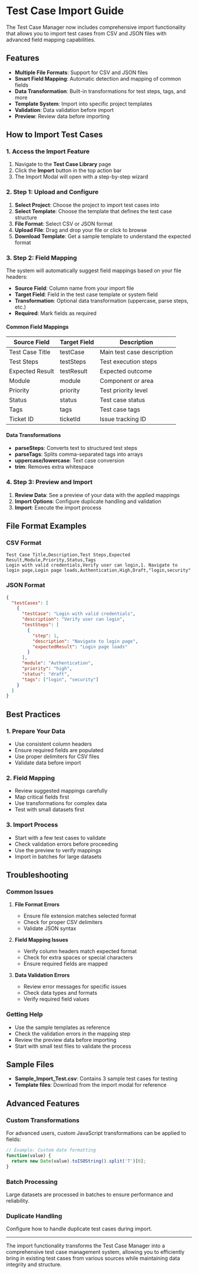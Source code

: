 # Test Case Import Guide

The Test Case Manager now includes comprehensive import functionality that allows you to import test cases from CSV and JSON files with advanced field mapping capabilities.

## Features

- **Multiple File Formats**: Support for CSV and JSON files
- **Smart Field Mapping**: Automatic detection and mapping of common fields
- **Data Transformation**: Built-in transformations for test steps, tags, and more
- **Template System**: Import into specific project templates
- **Validation**: Data validation before import
- **Preview**: Review data before importing

## How to Import Test Cases

### 1. Access the Import Feature

1. Navigate to the **Test Case Library** page
2. Click the **Import** button in the top action bar
3. The Import Modal will open with a step-by-step wizard

### 2. Step 1: Upload and Configure

1. **Select Project**: Choose the project to import test cases into
2. **Select Template**: Choose the template that defines the test case structure
3. **File Format**: Select CSV or JSON format
4. **Upload File**: Drag and drop your file or click to browse
5. **Download Template**: Get a sample template to understand the expected format

### 3. Step 2: Field Mapping

The system will automatically suggest field mappings based on your file headers:

- **Source Field**: Column name from your import file
- **Target Field**: Field in the test case template or system field
- **Transformation**: Optional data transformation (uppercase, parse steps, etc.)
- **Required**: Mark fields as required

#### Common Field Mappings

| Source Field | Target Field | Description |
|--------------|--------------|-------------|
| Test Case Title | testCase | Main test case description |
| Test Steps | testSteps | Test execution steps |
| Expected Result | testResult | Expected outcome |
| Module | module | Component or area |
| Priority | priority | Test priority level |
| Status | status | Test case status |
| Tags | tags | Test case tags |
| Ticket ID | ticketId | Issue tracking ID |

#### Data Transformations

- **parseSteps**: Converts text to structured test steps
- **parseTags**: Splits comma-separated tags into arrays
- **uppercase/lowercase**: Text case conversion
- **trim**: Removes extra whitespace

### 4. Step 3: Preview and Import

1. **Review Data**: See a preview of your data with the applied mappings
2. **Import Options**: Configure duplicate handling and validation
3. **Import**: Execute the import process

## File Format Examples

### CSV Format

```csv
Test Case Title,Description,Test Steps,Expected Result,Module,Priority,Status,Tags
Login with valid credentials,Verify user can login,1. Navigate to login page,Login page loads,Authentication,High,Draft,"login,security"
```

### JSON Format

```json
{
  "testCases": [
    {
      "testCase": "Login with valid credentials",
      "description": "Verify user can login",
      "testSteps": [
        {
          "step": 1,
          "description": "Navigate to login page",
          "expectedResult": "Login page loads"
        }
      ],
      "module": "Authentication",
      "priority": "high",
      "status": "draft",
      "tags": ["login", "security"]
    }
  ]
}
```

## Best Practices

### 1. Prepare Your Data

- Use consistent column headers
- Ensure required fields are populated
- Use proper delimiters for CSV files
- Validate data before import

### 2. Field Mapping

- Review suggested mappings carefully
- Map critical fields first
- Use transformations for complex data
- Test with small datasets first

### 3. Import Process

- Start with a few test cases to validate
- Check validation errors before proceeding
- Use the preview to verify mappings
- Import in batches for large datasets

## Troubleshooting

### Common Issues

1. **File Format Errors**
   - Ensure file extension matches selected format
   - Check for proper CSV delimiters
   - Validate JSON syntax

2. **Field Mapping Issues**
   - Verify column headers match expected format
   - Check for extra spaces or special characters
   - Ensure required fields are mapped

3. **Data Validation Errors**
   - Review error messages for specific issues
   - Check data types and formats
   - Verify required field values

### Getting Help

- Use the sample templates as reference
- Check the validation errors in the mapping step
- Review the preview data before importing
- Start with small test files to validate the process

## Sample Files

- **Sample_Import_Test.csv**: Contains 3 sample test cases for testing
- **Template files**: Download from the import modal for reference

## Advanced Features

### Custom Transformations

For advanced users, custom JavaScript transformations can be applied to fields:

```javascript
// Example: Custom date formatting
function(value) {
  return new Date(value).toISOString().split('T')[0];
}
```

### Batch Processing

Large datasets are processed in batches to ensure performance and reliability.

### Duplicate Handling

Configure how to handle duplicate test cases during import.

---

The import functionality transforms the Test Case Manager into a comprehensive test case management system, allowing you to efficiently bring in existing test cases from various sources while maintaining data integrity and structure. 